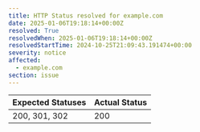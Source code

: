 ```yaml
---
title: HTTP Status resolved for example.com
date: 2025-01-06T19:18:14+00:00Z
resolved: True
resolvedWhen: 2025-01-06T19:18:14+00:00Z
resolvedStartTime: 2024-10-25T21:09:43.191474+00:00
severity: notice
affected:
  - example.com
section: issue
---
```


| Expected Statuses | Actual Status  |
|-------------------|----------------|
| 200, 301, 302 | 200 |
